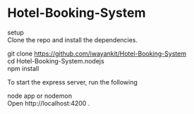# Hotel-Booking-System

setup  
Clone the repo and install the dependencies.

git clone https://github.com/iwayankit/Hotel-Booking-System  
cd Hotel-Booking-System.nodejs  
npm install  

To start the express server, run the following  

node app or nodemon  
Open http://localhost:4200 .  


